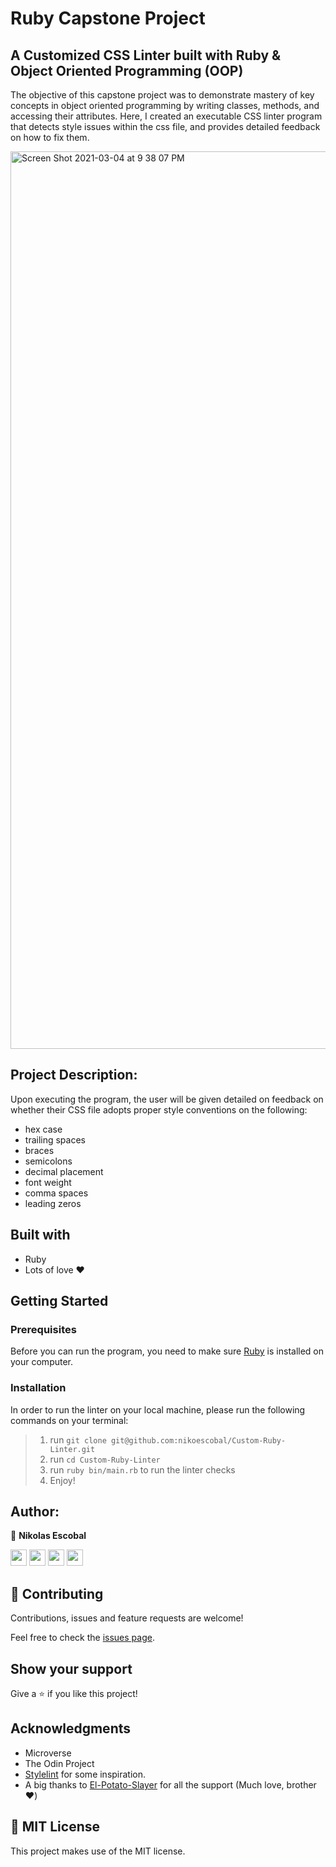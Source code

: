 # Ruby Capstone Project
## A Customized CSS Linter built with Ruby & Object Oriented Programming (OOP)

The objective of this capstone project was to demonstrate mastery of key concepts in object oriented programming by writing classes, methods, and accessing their attributes. Here, I created an executable CSS linter program that detects style issues within the css file, and provides detailed feedback on how to fix them. 

<img width="1436" alt="Screen Shot 2021-03-04 at 9 38 07 PM" src="https://user-images.githubusercontent.com/62937819/109972102-ebed5080-7d31-11eb-8664-5b717d8d0b51.png">



## Project Description: 

Upon executing the program, the user will be given detailed on feedback on whether their CSS file adopts proper style conventions on the following:

- hex case
- trailing spaces
- braces
- semicolons
- decimal placement
- font weight
- comma spaces
- leading zeros


## Built with

- Ruby 
- Lots of love :heart:

## Getting Started

### Prerequisites

Before you can run the program, you need to make sure [Ruby](https://www.ruby-lang.org/en/) is installed on your computer.

### Installation

In order to run the linter on your local machine, please run the following commands on your terminal:

> 1. run `git clone git@github.com:nikoescobal/Custom-Ruby-Linter.git`
> 2. run `cd Custom-Ruby-Linter`
> 3. run `ruby bin/main.rb` to run the linter checks
> 4. Enjoy!

## Author:

👤 **Nikolas Escobal**

[<code><img height="26" src="https://cdn.iconscout.com/icon/free/png-256/github-153-675523.png"></code>](https://github.com/nikoescobal)
[<code><img height="26" src="https://upload.wikimedia.org/wikipedia/sco/thumb/9/9f/Twitter_bird_logo_2012.svg/1200px-Twitter_bird_logo_2012.svg.png"></code>](https://twitter.com/nikoescobal)
[<code><img height="26" src="https://upload.wikimedia.org/wikipedia/commons/thumb/c/c9/Linkedin.svg/1200px-Linkedin.svg.png"></code>](https://www.linkedin.com/in/nikolas-escobal/)
 <a href="mailto:niko.escobal@gmail.com?subject=Sup Niko?"><img height="26" src="https://cdn.worldvectorlogo.com/logos/official-gmail-icon-2020-.svg"></a>

## 🤝 Contributing

Contributions, issues and feature requests are welcome!

Feel free to check the [issues page](https://github.com/nikoescobal/Custom-Ruby-Linter/issues).

## Show your support

Give a ⭐️ if you like this project!

## Acknowledgments

- Microverse
- The Odin Project
- [Stylelint](https://stylelint.io/user-guide/rules/list#stylistic-issues) for some inspiration.
- A big thanks to [El-Potato-Slayer](https://github.com/El-Potato-Slayer) for all the support (Much love, brother :heart:)

## 📝 MIT License

This project makes use of the MIT license.
